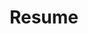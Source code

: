 ---
layout: default
permalink: /cv/
title: Resume
nav: true
nav_order: 4
redirect_to: https://lukebedrosian.github.io/assets/pdf/resume.pdf
---